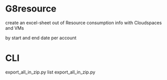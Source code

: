 # G8resource
create an excel-sheet out of Resource consumption info
with Cloudspaces and VMs

by start and end date
per account

# CLI
   export_all_in_zip.py list
   export_all_in_zip.py <account id>
